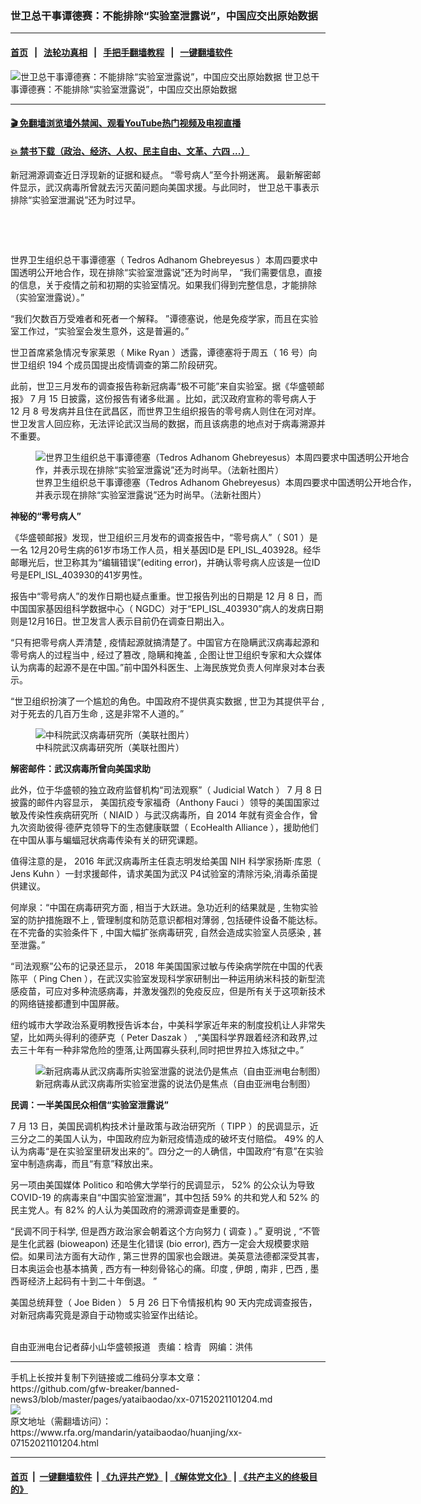 ### 世卫总干事谭德赛：不能排除“实验室泄露说”，中国应交出原始数据
------------------------

#### [首页](https://github.com/gfw-breaker/banned-news3/blob/master/README.md) &nbsp;&nbsp;|&nbsp;&nbsp; [法轮功真相](https://github.com/begood0513/basic/blob/master/README.md)  &nbsp;&nbsp;|&nbsp;&nbsp; [手把手翻墙教程](https://github.com/gfw-breaker/guides/wiki)  &nbsp;&nbsp;|&nbsp;&nbsp; [一键翻墙软件](https://github.com/gfw-breaker/nogfw/blob/master/README.md)  



<div id="headerimg">
 <img alt="世卫总干事谭德赛：不能排除“实验室泄露说”，中国应交出原始数据" src="https://www.rfa.org/mandarin/yataibaodao/huanjing/xx-07152021101204.html/@@images/9c03fed1-5cc9-45ca-91e4-c2b7bca8a489.jpeg" title="世卫总干事谭德赛：不能排除“实验室泄露说”，中国应交出原始数据"/>
 <span class="lead_image_caption">
  世卫总干事谭德赛：不能排除“实验室泄露说”，中国应交出原始数据
 </span>
 <!-- zoomattribute -->
</div>

<hr/>


#### [ 🎬  免翻墙浏览墙外禁闻、观看YouTube热门视频及电视直播](https://github.com/gfw-breaker/HelloWorld)

#### [ 💥  禁书下载（政治、经济、人权、民主自由、文革、六四 ...）](https://github.com/gfw-breaker/books/blob/master/README.md)

<div id="storytext">
 <p>
 </p>
 <p>
  新冠溯源调查近日浮现新的证据和疑点。
  <span>
   “零号病人”至今扑朔迷离。
  </span>
  <span>
   最新解密邮件显示，武汉病毒所曾就去污灭菌问题向美国求援。与此同时，
  </span>
  <span>
   世卫总干事表示排除“实验室泄漏说”还为时过早。
   <p>
    <br/>
   </p>
   <p>
    <br/>
   </p>
   <p>
    <span>
     <span>
      世界卫生组织总干事谭德塞（
     </span>
     <span>
      Tedros Adhanom Ghebreyesus
     </span>
     <span>
      ）本周四要求中国透明公开地合作，现在排除“实验室泄露说”还为时尚早， “我们需要信息，直接的信息，关于疫情之前和初期的实验室情况。如果我们得到完整信息，才能排除（实验室泄露说）。”
     </span>
    </span>
   </p>
   <p>
    <span>
     <span>
      “我们欠数百万受难者和死者一个解释。
     </span>
     ”谭德塞说，他是免疫学家，而且在实验室工作过，“实验室会发生意外，这是普遍的。”
    </span>
   </p>
   <p>
    <span>
     <span>
      世卫首席紧急情况专家莱恩（
     </span>
     <span>
      Mike Ryan
      <span>
       ）透露，谭德塞将于周五（
      </span>
      16
      <span>
       号）向世卫组织
      </span>
      194
      <span>
       个成员国提出疫情调查的第二阶段研究。
      </span>
     </span>
    </span>
   </p>
   <p>
    <span>
     <span>
      此前，世卫三月发布的调查报告称新冠病毒“极不可能”来自实验室。据《华盛顿邮报》
     </span>
     <span>
      7
      <span>
       月
      </span>
      15
      <span>
       日披露，这份报告有诸多纰漏
      </span>
      。比如，武汉政府宣称的零号病人于
     </span>
     <span>
      12
      <span>
       月
      </span>
      8
      <span>
       号发病并且住在武昌区，而世界卫生组织报告的零号病人则住在河对岸。世卫发言人回应称，无法评论武汉当局的数据，而且该病患的地点对于病毒溯源并不重要。
      </span>
     </span>
    </span>
   </p>
   <p>
    <span>
     <span>
      <span>
       <figure class="image-richtext image-inline captioned" style="width:620px;">
        <img alt="世界卫生组织总干事谭德塞（Tedros Adhanom Ghebreyesus）本周四要求中国透明公开地合作，并表示现在排除“实验室泄露说”还为时尚早。（法新社图片）" src="https://www.rfa.org/mandarin/yataibaodao/huanjing/xx-07152021101204.html/xx0715e.jpg/@@images/caa8aa4c-eb20-49d0-a429-a425798f1798.jpeg" title="xx0715e.jpg"/>
        <figcaption class="image-caption">
         世界卫生组织总干事谭德塞（Tedros Adhanom Ghebreyesus）本周四要求中国透明公开地合作，并表示现在排除“实验室泄露说”还为时尚早。（法新社图片）
        </figcaption>
        <small>
        </small>
       </figure>
      </span>
     </span>
    </span>
   </p>
   <p>
    <span>
     <strong>
      <span>
       神秘的“零号病人”
      </span>
     </strong>
    </span>
   </p>
   <p>
    <span>
     <span>
      《华盛顿邮报》发现，世卫组织三月发布的调查报告中，“零号病人”（
     </span>
     <span>
      S01
     </span>
     <span>
      ）是一名
     </span>
     12月20号生病的61岁市场工作人员，相关基因ID是 EPI_ISL_403928。经华邮曝光后，世卫称其为“编辑错误”(editing error)，并确认零号病人应该是一位ID号是EPI_ISL_403930的41岁男性。
    </span>
   </p>
   <p>
    <span>
     <span>
      报告中“零号病人”的发作日期也疑点重重。世卫报告列出的日期是
     </span>
     <span>
      12
      <span>
       月
      </span>
      8
      <span>
       日，而中国国家基因组科学数据中心（
      </span>
     </span>
     NGDC）对于“EPI_ISL_403930”病人的发病日期则是12月16日。世卫发言人表示目前仍在调查日期出入。
    </span>
   </p>
   <p>
    <span>
     <span>
      “只有把零号病人弄清楚
     </span>
     <span>
      ,
      <span>
       疫情起源就搞清楚了。中国官方在隐瞒武汉病毒起源和零号病人的过程当中
      </span>
      ,
      <span>
       经过了篡改
      </span>
      ,
      <span>
       隐瞒和掩盖
      </span>
      ,
      <span>
       企图让世卫组织专家和大众媒体认为病毒的起源不是在中国。”前中国外科医生、上海民族党负责人何岸泉对本台表示。
      </span>
     </span>
    </span>
   </p>
   <p>
    <span>
     <span>
      “世卫组织扮演了一个尴尬的角色。中国政府不提供真实数据
     </span>
     <span>
      ,
      <span>
       世卫为其提供平台
      </span>
      ,
      <span>
       对于死去的几百万生命
      </span>
      ,
      <span>
       这是非常不人道的。”
      </span>
     </span>
    </span>
   </p>
   <p>
    <span>
     <span>
      <span>
       <figure class="image-richtext image-inline captioned" style="width:620px;">
        <img alt="中科院武汉病毒研究所（美联社图片）" src="https://www.rfa.org/mandarin/yataibaodao/huanjing/xx-07152021101204.html/xx0715f.jpg/@@images/2a369d21-4aae-4a28-bbc5-4c98366b361e.jpeg" title="xx0715f.jpg"/>
        <figcaption class="image-caption">
         中科院武汉病毒研究所（美联社图片）
        </figcaption>
        <small>
        </small>
       </figure>
      </span>
     </span>
    </span>
   </p>
   <p>
    <span>
     <strong>
      <span>
       解密邮件：武汉病毒所曾向美国求助
      </span>
     </strong>
    </span>
   </p>
   <p>
    <span>
     <span>
      此外，位于华盛顿的独立政府监督机构“司法观察”（
     </span>
     <span>
      Judicial Watch
      <span>
       ）
      </span>
      7
      <span>
       月
      </span>
      8
      <span>
       日披露的邮件内容显示，
      </span>
      美国抗疫专家福奇（Anthony Fauci
      <span>
       ）领导的美国国家过敏及传染性疾病研究所（
      </span>
      NIAID
      <span>
       ）与武汉病毒所，自
      </span>
      2014
      <span>
       年就有资金合作，曾九次资助彼得·德萨克领导下的生态健康联盟（
      </span>
      EcoHealth Alliance
      <span>
       ），援助他们在中国从事与蝙蝠冠状病毒传染有关的研究课题。
      </span>
     </span>
    </span>
   </p>
   <p>
    <span>
     <span>
      值得注意的是，
     </span>
     <span>
      2016
      <span>
       年武汉病毒所主任袁志明发给美国
      </span>
      NIH
      <span>
       科学家扬斯·库恩（
      </span>
      Jens Kuhn
      <span>
       ）一封求援邮件，请求美国为武汉
      </span>
     </span>
     P4试验室的清除污染,消毒杀菌提供建议。
    </span>
   </p>
   <p>
    <span>
     <span>
      何岸泉：“中国在病毒研究方面
     </span>
     <span>
      ,
      <span>
       相当于大跃进。急功近利的结果就是
      </span>
      ,
      <span>
       生物实验室的防护措施跟不上
      </span>
      ,
      <span>
       管理制度和防范意识都相对薄弱
      </span>
      ,
      <span>
       包括硬件设备不能达标。在不完备的实验条件下
      </span>
      ,
      <span>
       中国大幅扩张病毒研究
      </span>
      ,
      <span>
       自然会造成实验室人员感染
      </span>
      ,
      <span>
       甚至泄露。”
      </span>
     </span>
    </span>
   </p>
   <p>
    <span>
     <span>
      “司法观察”公布的记录还显示，
     </span>
     <span>
      2018
      <span>
       年美国国家过敏与传染病学院在中国的代表陈平（
      </span>
      Ping Chen
      <span>
       ），在武汉实验室发现科学家研制出一种运用纳米科技的新型流感疫苗，可应对多种流感病毒，并激发强烈的免疫反应，但是所有关于这项新技术的网络链接都遭到中国屏蔽。
      </span>
     </span>
    </span>
   </p>
   <p>
    <span>
     <span>
      纽约城市大学政治系夏明教授告诉本台，中美科学家近年来的制度投机让人非常失望，比如两头得利的德萨克（
     </span>
     <span>
      Peter Daszak
      <span>
       ）
      </span>
     </span>
     ,“美国科学界跟着经济和政界,过去三十年有一种非常危险的堕落,让两国寡头获利,同时把世界拉入炼狱之中。”
    </span>
   </p>
   <p>
    <span>
     <figure class="image-richtext image-inline captioned" style="width:620px;">
      <img alt="新冠病毒从武汉病毒所实验室泄露的说法仍是焦点（自由亚洲电台制图）" src="https://www.rfa.org/mandarin/yataibaodao/huanjing/xx-07152021101204.html/xx0715c.jpg/@@images/86ee260c-45a5-4813-b6e8-a68196ac7ead.jpeg" title="xx0715c.jpg"/>
      <figcaption class="image-caption">
       新冠病毒从武汉病毒所实验室泄露的说法仍是焦点（自由亚洲电台制图）
      </figcaption>
      <small>
      </small>
     </figure>
    </span>
   </p>
   <p>
    <span>
     <strong>
      <span>
       民调：一半美国民众相信“实验室泄露说”
      </span>
     </strong>
    </span>
   </p>
   <p>
    <span>
     7
     <span>
      月
     </span>
     13
     <span>
      日，美国民调机构技术计量政策与政治研究所（
     </span>
     TIPP
     <span>
      ）的民调显示，近三分之二的美国人认为，中国政府应为新冠疫情造成的破坏支付赔偿。
     </span>
     49%
     <span>
      的人认为病毒“是在实验室里研发出来的”。四分之一的人确信，中国政府“有意”在实验室中制造病毒，而且“有意”释放出来。
     </span>
    </span>
   </p>
   <p>
    <span>
     <span>
      另一项由美国媒体
     </span>
     <span>
      Politico
      <span>
       和哈佛大学举行的民调显示，
      </span>
      52%
      <span>
       的公众认为导致
      </span>
      COVID-19
      <span>
       的病毒来自“中国实验室泄漏”，其中包括
      </span>
      59%
      <span>
       的共和党人和
      </span>
      52%
      <span>
       的民主党人。有
      </span>
      82%
      <span>
       的人认为美国政府的溯源调查是重要的。
      </span>
     </span>
    </span>
   </p>
   <p>
    <span>
     <span>
      “民调不同于科学,
      <span>
       但是西方政治家会朝着这个方向努力
      </span>
      (
      <span>
       调查
      </span>
      )
      <span>
       。”
      </span>
      <span>
       夏明说
      </span>
      <span>
       ,
      </span>
     </span>
     <span>
      <span>
       “不管是生化武器
      </span>
      (bioweapon)
      <span>
       还是生化错误
      </span>
      (bio error),
      <span>
       西方一定会大规模要求赔偿。如果司法方面有大动作
      </span>
      ,
      <span>
       第三世界的国家也会跟进。美英意法德都深受其害，
      </span>
      <span>
       日本奥运会也基本搞黄
      </span>
      ,
      <span>
       西方有一种刻骨铭心的痛。印度
      </span>
      ,
      <span>
       伊朗
      </span>
      ,
      <span>
       南非
      </span>
      ,
      <span>
       巴西
      </span>
      ,
      <span>
       墨西哥经济上起码有十到二十年倒退。
      </span>
      ”
     </span>
    </span>
   </p>
   <p>
    <span>
     <span>
      美国总统拜登（
     </span>
     <span>
      Joe Biden
      <span>
       ）
      </span>
      5
      <span>
       月
      </span>
      26
      <span>
       日下令情报机构
      </span>
      90
      <span>
       天内完成调查报告，对新冠病毒究竟是源自于动物或实验室作出结论。
       <p>
        <br/>
        自由亚洲电台记者薛小山华盛顿报道   责编：梒青   网编：洪伟
       </p>
      </span>
     </span>
    </span>
   </p>
  </span>
 </p>
</div>

<hr/>
手机上长按并复制下列链接或二维码分享本文章：<br/>
https://github.com/gfw-breaker/banned-news3/blob/master/pages/yataibaodao/xx-07152021101204.md <br/>
<a href='https://github.com/gfw-breaker/banned-news3/blob/master/pages/yataibaodao/xx-07152021101204.md'><img src='https://github.com/gfw-breaker/banned-news3/blob/master/pages/yataibaodao/xx-07152021101204.md.png'/></a> <br/>
原文地址（需翻墙访问）：https://www.rfa.org/mandarin/yataibaodao/huanjing/xx-07152021101204.html


------------------------
#### [首页](https://github.com/gfw-breaker/banned-news3/blob/master/README.md) &nbsp;|&nbsp; [一键翻墙软件](https://github.com/gfw-breaker/nogfw/blob/master/README.md) &nbsp;| [《九评共产党》](https://github.com/gfw-breaker/9ping.md/blob/master/README.md#九评之一评共产党是什么) | [《解体党文化》](https://github.com/gfw-breaker/jtdwh.md/blob/master/README.md) | [《共产主义的终极目的》](https://github.com/gfw-breaker/gczydzjmd.md/blob/master/README.md)


<img src='http://gfw-breaker.win/banned-news3/pages/yataibaodao/xx-07152021101204.md' width='0px' height='0px'/>